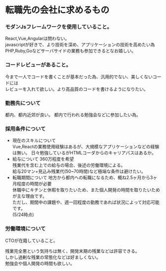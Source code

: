 # 転職先の会社に求めるもの

### モダンJsフレームワークを使用していること。
React,Vue,Angularは問わない。  
javascriptが好きで、より技術を深め、アプリケーションの技術を高めたい為  
PHP,Ruby,Goなどサーバサイドの業務も参加できるとなお嬉しい。

### コードレビューがあること。
今まで一人でコードを書くことが基本だった為、汎用的でない、美しくないコードには  
レビューを入れて欲しい。より高品質のコードを書けるようになりたい。

### 勤務先について
都内、都内近郊が良い。
都内で行われる勉強会などに参加したい為。

### 採用条件について
- 現在のスキルについて  
    Vue,Reactの業務使用経験はあるが、大規模なアプリケーションなどの経験は無い。
    日々勉強しているがHTMLコーダからのキャリアパスはあるか。
- 給与について
    360万程度を希望  
    残業代を含む上での給与の場合、後述の労働環境による。  
    給与20マン+見込み残業代(50~70時間)など極端な条件は避けたい。  
- 転職期間について
    地方から都内への転職になるため、概ね2.5ヶ月から3ヶ月程度の時間が必要  
    休職中にキチンと休暇を取りたいため、また個人開発の時間を取りたいためが主な理由です。  
    ただし、期間中の課題や、週一回程度の勤務であれば状況によって対応可能です。  
    (5/24時点)

### 労働環境について
CTOが在籍していること。

残業完全悪という気持ちは無く、開発末期の残業などは許容できる。  
しかし過剰な残業の常態化などは好ましくない。  
勉強会や個人開発の時間も欲しい。
